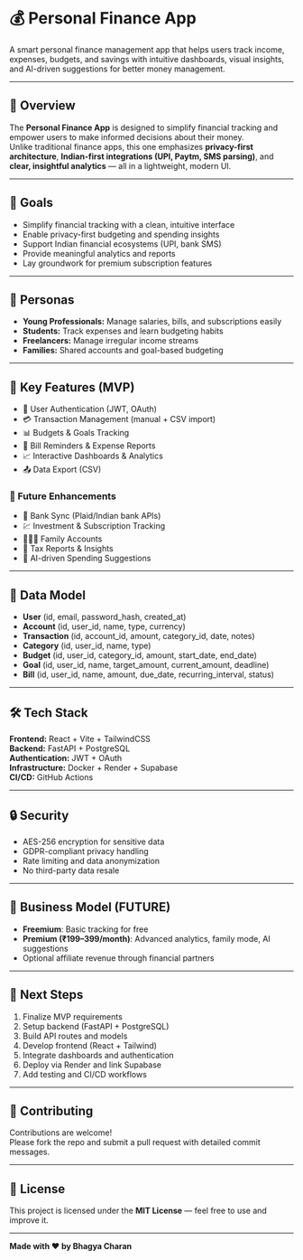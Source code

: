# 💰 Personal Finance App

A smart personal finance management app that helps users track income, expenses, budgets, and savings with intuitive dashboards, visual insights, and AI-driven suggestions for better money management.

---

## 📘 Overview

The **Personal Finance App** is designed to simplify financial tracking and empower users to make informed decisions about their money.  
Unlike traditional finance apps, this one emphasizes **privacy-first architecture**, **Indian-first integrations (UPI, Paytm, SMS parsing)**, and **clear, insightful analytics** — all in a lightweight, modern UI.

---

## 🚀 Goals

- Simplify financial tracking with a clean, intuitive interface  
- Enable privacy-first budgeting and spending insights  
- Support Indian financial ecosystems (UPI, bank SMS)  
- Provide meaningful analytics and reports  
- Lay groundwork for premium subscription features

---

## 🧠 Personas

- **Young Professionals:** Manage salaries, bills, and subscriptions easily  
- **Students:** Track expenses and learn budgeting habits  
- **Freelancers:** Manage irregular income streams  
- **Families:** Shared accounts and goal-based budgeting  

---

## 🧩 Key Features (MVP)

- 🔐 User Authentication (JWT, OAuth)
- 💳 Transaction Management (manual + CSV import)
- 📊 Budgets & Goals Tracking
- 🧾 Bill Reminders & Expense Reports
- 📈 Interactive Dashboards & Analytics
- 📤 Data Export (CSV)

### 🌱 Future Enhancements
- 🏦 Bank Sync (Plaid/Indian bank APIs)
- 💹 Investment & Subscription Tracking
- 👨‍👩‍👧 Family Accounts
- 🧮 Tax Reports & Insights
- 🤖 AI-driven Spending Suggestions

---

## 🧱 Data Model

- **User** (id, email, password_hash, created_at)
- **Account** (id, user_id, name, type, currency)
- **Transaction** (id, account_id, amount, category_id, date, notes)
- **Category** (id, user_id, name, type)
- **Budget** (id, user_id, category_id, amount, start_date, end_date)
- **Goal** (id, user_id, name, target_amount, current_amount, deadline)
- **Bill** (id, user_id, name, amount, due_date, recurring_interval, status)

---

## 🛠 Tech Stack

**Frontend:** React + Vite + TailwindCSS  
**Backend:** FastAPI + PostgreSQL  
**Authentication:** JWT + OAuth  
**Infrastructure:** Docker + Render + Supabase  
**CI/CD:** GitHub Actions  

---

## 🔒 Security

- AES-256 encryption for sensitive data  
- GDPR-compliant privacy handling  
- Rate limiting and data anonymization  
- No third-party data resale  

---

## 💼 Business Model (FUTURE)

- **Freemium**: Basic tracking for free  
- **Premium (₹199–399/month)**: Advanced analytics, family mode, AI suggestions  
- Optional affiliate revenue through financial partners  

---

## 🧭 Next Steps

1. Finalize MVP requirements  
2. Setup backend (FastAPI + PostgreSQL)  
3. Build API routes and models  
4. Develop frontend (React + Tailwind)  
5. Integrate dashboards and authentication  
6. Deploy via Render and link Supabase  
7. Add testing and CI/CD workflows  

---

## 🤝 Contributing

Contributions are welcome!  
Please fork the repo and submit a pull request with detailed commit messages.

---

## 📄 License

This project is licensed under the **MIT License** — feel free to use and improve it.

---

**Made with ❤️ by Bhagya Charan** 
